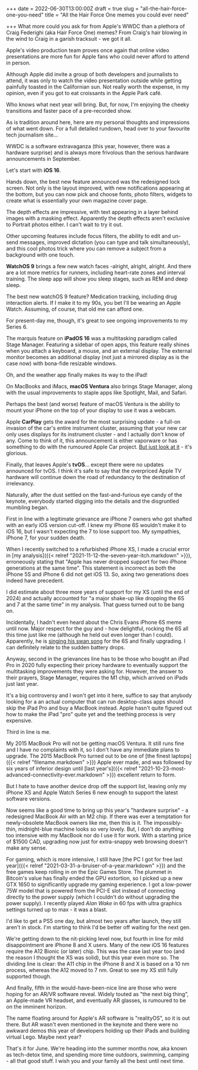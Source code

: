 +++
date = 2022-06-30T13:00:00Z
draft = true
slug = "all-the-hair-force-one-you-need"
title = "All the Hair Force One memes you could ever need"

+++
What more could you ask for from Apple's WWDC than a plethora of Craig Federighi (aka Hair Force One) memes? From Craig's hair blowing in the wind to Craig in a garish tracksuit - we got it all.

Apple's video production team proves once again that online video presentations are more fun for Apple fans who could never afford to attend in person.

Although Apple did invite a group of both developers and journalists to attend, it was only to watch the video presentation outside while getting painfully toasted in the Californian sun. Not really worth the expense, in my opinion, even if you got to eat croissants in the Apple Park café.

Who knows what next year will bring. But, for now, I'm enjoying the cheeky transitions and faster pace of a pre-recorded show.

As is tradition around here, here are my personal thoughts and impressions of what went down. For a full detailed rundown, head over to your favourite tech journalism site...

<!--more-->

WWDC is a software extravaganza (this year, however, there was a hardware surprise) and is always more frivolous than the serious hardware announcements in September.

Let's start with **iOS 16**.

Hands down, the best new feature announced was the redesigned lock screen. Not only is the layout improved, with new notifications appearing at the bottom, but you can now pick and choose fonts, photo filters, widgets to create what is essentially your own magazine cover page.

The depth effects are impressive, with text appearing in a layer behind images with a masking effect. Apparently the depth effects aren't exclusive to Portrait photos either. I can't wait to try it out.

Other upcoming features include focus filters, the ability to edit and un-send messages, improved dictation (you can type and talk simultaneously), and this cool photos trick where you can remove a subject from a background with one touch.

**WatchOS 9** brings a few new watch faces -alright, alright, alright. And there are a lot more metrics for runners, including heart-rate zones and interval training. The sleep app will show you sleep stages, such as REM and deep sleep.

The best new watchOS 9 feature? Medication tracking, including drug interaction alerts. If I make it to my 90s, you bet I'll be wearing an Apple Watch. Assuming, of course, that old me can afford one.

For present-day me, though, it's great to see ongoing improvements to my Series 6.

The marquis feature on **iPadOS 16** was a multitasking paradigm called Stage Manager. Featuring a sidebar of open apps, this feature really shines when you attach a keyboard, a mouse, and an external display. The external monitor becomes an additional display (not just a mirrored display as is the case now) with bona-fide resizable windows.

Oh, and the weather app finally makes its way to the iPad!

On MacBooks and iMacs, **macOS Ventura** also brings Stage Manager, along with the usual improvements to staple apps like Spotlight, Mail, and Safari.

Perhaps the best (and worse) feature of macOS Ventura is the ability to mount your iPhone on the top of your display to use it was a webcam.

Apple **CarPlay** gets the award for the most surprising update - a full-on invasion of the car's entire instrument cluster, assuming that your new car only uses displays for its instrument cluster - and I actually don't know of any. Come to think of it, this announcement is either vaporware or has something to do with the rumoured Apple Car project. [But just look at it](https://youtu.be/q5D55G7Ejs8?t=2332) - it's glorious.

Finally, that leaves Apple's **tvOS**... except there were no updates announced for tvOS. I think it's safe to say that the overpriced Apple TV hardware will continue down the road of redundancy to the destination of irrelevancy.

Naturally, after the dust settled on the fast-and-furious eye candy of the keynote, everybody started digging into the details and the disgruntled mumbling began.

First in line with a legitimate grievance are iPhone 7 owners who got shafted with an early iOS version cut-off. I knew my iPhone 6S wouldn't make it to iOS 16, but I wasn't expecting the 7 to lose support too. My sympathies, iPhone 7, for your sudden death.

When I recently switched to a refurbished iPhone XS, I made a crucial error in [my analysis]({{< relref "2021-11-12-the-seven-year-itch.markdown" >}}), erroneously stating that "Apple has never dropped support for two iPhone generations at the same time". This statement is incorrect as both the iPhone 5S and iPhone 6 did not get iOS 13. So, axing two generations does indeed have precedent.

I did estimate about three more years of support for my XS (until the end of 2024) and actually accounted for "a major shake-up like dropping the 6S and 7 at the same time" in my analysis. That guess turned out to be bang on.

Incidentally, I hadn't even heard about the Chris Evans iPhone 6S meme until now. Major respect for the guy and - how delightful, rocking the 6S all this time just like me (although he held out even longer than I could). Apparently, he is [singing his swan song](https://www.theverge.com/2022/6/24/23181821/chris-evans-iphone-6s-ios-16-upgrade-iphone-13-pro) for the 6S and finally upgrading. I can definitely relate to the sudden battery drops.

Anyway, second in the grievances line has to be those who bought an iPad Pro in 2020 fully expecting their pricey hardware to eventually support the multitasking improvements they were asking for. However, the answer to their prayers, Stage Manager, requires the M1 chip, which arrived on iPads just last year.

It's a big controversy and I won't get into it here, suffice to say that anybody looking for a an actual computer that can run desktop-class apps should skip the iPad Pro and buy a MacBook instead. Apple hasn't quite figured out how to make the iPad "pro" quite yet and the teething process is very expensive.

Third in line is me.

My 2015 MacBook Pro will not be getting macOS Ventura. It still runs fine and I have no complaints with it, so I don't have any immediate plans to upgrade. The 2015 MacBook Pro turned out to be one of [the finest laptops]({{< relref "filename.markdown" >}}) Apple ever made, and was followed by six years of inferior design until [last year's]({{< relref "2021-10-23-most-advanced-connectivity-ever.markdown" >}}) excellent return to form.

But I hate to have another device drop off the support list, leaving only my iPhone XS and Apple Watch Series 6 new enough to support the latest software versions.

Now seems like a good time to bring up this year's "hardware surprise" - a redesigned MacBook Air with an M2 chip. If there was ever a temptation for newly-obsolete MacBook owners like me, then this is it. The impossibly-thin, midnight-blue machine looks so very lovely. But, I don't do anything too intensive with my MacBook nor do I use it for work. With a starting price of $1500 CAD, upgrading now just for extra-snappy web browsing doesn't make any sense.

For gaming, which is more intensive, I still have [the PC I got for free last year]({{< relref "2021-03-31-a-bruiser-of-a-year.markdown" >}}) and the free games keep rolling in on the Epic Games Store. The plummet in Bitcoin's value has finally ended the GPU extortion, so I picked up a new GTX 1650 to significantly upgrade my gaming experience. I got a low-power 75W model that is powered from the PCI-E slot instead of connecting directly to the power supply (which I couldn't do without upgrading the power supply). I recently played _Alan Wake_ in 60 fps with ultra graphics settings turned up to max - it was a blast.

I'd like to get a PS5 one day, but almost two years after launch, they still aren't in stock. I'm starting to think I'd be better off waiting for the next gen.

We're getting down to the nit-picking level now, but fourth in line for mild disappointment are iPhone 8 and X users. Many of the new iOS 16 features require the A12 Bionic (or later)  chip. This was the case last year too (and the reason I thought the XS was solid), but this year even more so. The dividing line is clear: the A11 chip in the iPhone 8 and X is based on a 10 nm process, whereas the A12 moved to 7 nm. Great to see my XS still fully supported though.

And finally, fifth in the would-have-been-nice line are those who were hoping for an AR/VR software reveal. Widely touted as "the next big thing", an Apple-made VR headset, and eventually AR glasses, is rumoured to be on the imminent horizon.

The name floating around for Apple's AR software is "realityOS", so it is out there. But AR wasn't even mentioned in the keynote and there were no awkward demos this year of developers holding up their iPads and building virtual Lego. Maybe next year?

That's it for June. We're heading into the summer months now, aka known as tech-detox time, and spending more time outdoors, swimming, camping - all that good stuff. I wish you and your family all the best until next time.